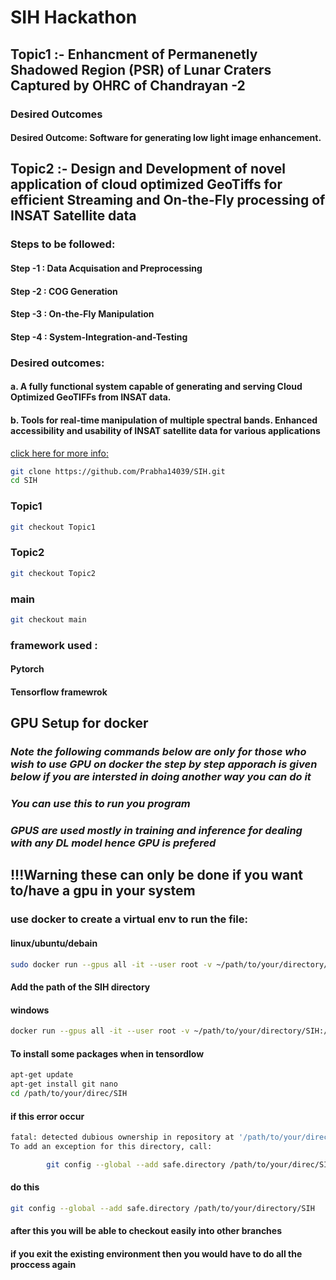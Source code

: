 # SIH Hackathon

## Topic1 :- Enhancment of Permanenetly Shadowed Region (PSR) of Lunar Craters Captured by OHRC of Chandrayan -2
### Desired Outcomes
#### Desired Outcome: Software for generating low light image enhancement.


## Topic2 :- Design and Development of novel application of cloud optimized GeoTiffs for efficient Streaming and On-the-Fly processing of INSAT Satellite data
### Steps to be followed:
#### Step -1 : Data Acquisation and Preprocessing
#### Step -2 : COG Generation
#### Step -3 : On-the-Fly Manipulation
#### Step -4 : System-Integration-and-Testing

### Desired outcomes:
#### a. A fully functional system capable of generating and serving Cloud Optimized GeoTIFFs from INSAT data.
#### b. Tools for real-time manipulation of multiple spectral bands. Enhanced accessibility and usability of INSAT satellite data for various applications

[click here for more info:](https://www.sih.gov.in/sih2024PS?technology_bucket=QWxs&category=U29mdHdhcmU=&organization=SW5kaWFuIFNwYWNlIFJlc2VhcmNoIE9yZ2FuaXphdGlvbiAoSVNSTyk=&organization_type=QWxs)

```bash
git clone https://github.com/Prabha14039/SIH.git
cd SIH
```

### Topic1

```bash
git checkout Topic1
```

### Topic2

```bash
git checkout Topic2
```

### main

```bash
git checkout main
```

### framework used :
#### Pytorch
#### Tensorflow framewrok

## GPU Setup for docker

### *Note the following commands below are only for those who wish to use GPU on docker the step by step apporach is given below if you are intersted in doing another way you can do it*
### *You can use this to run you program*
### *GPUS are used mostly in training and inference for dealing with any DL model hence GPU is prefered*

## !!!Warning these can only be done if you want to/have a gpu in your system

### use docker to create a virtual env to run the file:

#### linux/ubuntu/debain
```bash
sudo docker run --gpus all -it --user root -v ~/path/to/your/directory/SIH:/home/SIH tensorflow/tensorflow:latest-gpu bash
```

#### Add the path of the SIH directory

#### windows
```bash
docker run --gpus all -it --user root -v ~/path/to/your/directory/SIH:/home/SIH tensorflow/tensorflow:latest-gpu bash
```

#### To install some packages when in tensordlow
```bash
apt-get update
apt-get install git nano
cd /path/to/your/direc/SIH
```

#### if this error occur

```bash
fatal: detected dubious ownership in repository at '/path/to/your/direc/SIH'
To add an exception for this directory, call:

        git config --global --add safe.directory /path/to/your/direc/SIH
```

#### do this

```bash
git config --global --add safe.directory /path/to/your/directory/SIH
```
#### after this you will be able to checkout easily into other branches

#### if you exit the existing environment then you would have to do all the proccess again




